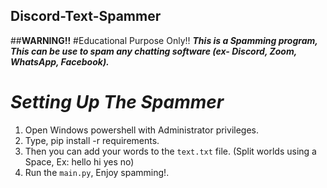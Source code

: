 ## Discord-Text-Spammer
##**WARNING!!**
#Educational Purpose Only!!
**_This is a Spamming program, This can be use to spam any chatting software (ex- Discord, Zoom, WhatsApp, Facebook)._**


# _Setting Up The Spammer_
1. Open Windows powershell with Administrator privileges.
2. Type, pip install -r requirements.
3. Then you can add your words to the `text.txt` file. (Split worlds using a Space, Ex: hello hi yes no)
4. Run the `main.py`, Enjoy spamming!.

